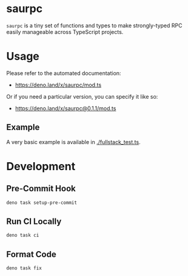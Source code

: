 # saurpc

`saurpc` is a tiny set of functions and types to make strongly-typed RPC easily
manageable across TypeScript projects.

# Usage

Please refer to the automated documentation:

- https://deno.land/x/saurpc/mod.ts

Or if you need a particular version, you can specify it like so:

- https://deno.land/x/saurpc@0.1.1/mod.ts

## Example

A very basic example is available in
[./fullstack_test.ts](./fullstack_test.ts?source).

# Development

## Pre-Commit Hook

```bash
deno task setup-pre-commit
```

## Run CI Locally

```bash
deno task ci
```

## Format Code

```bash
deno task fix
```
